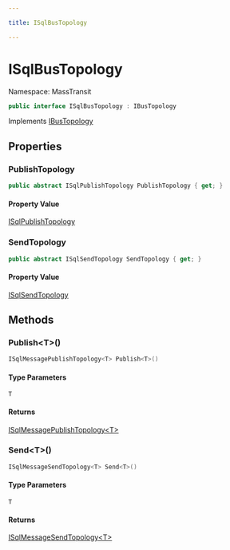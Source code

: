 ```yaml
---

title: ISqlBusTopology

---
```


# ISqlBusTopology

Namespace: MassTransit

```csharp
public interface ISqlBusTopology : IBusTopology
```

Implements [IBusTopology](../../masstransit-abstractions/masstransit/ibustopology)

## Properties

### **PublishTopology**

```csharp
public abstract ISqlPublishTopology PublishTopology { get; }
```

#### Property Value

[ISqlPublishTopology](../masstransit/isqlpublishtopology)<br/>

### **SendTopology**

```csharp
public abstract ISqlSendTopology SendTopology { get; }
```

#### Property Value

[ISqlSendTopology](../masstransit/isqlsendtopology)<br/>

## Methods

### **Publish\<T\>()**

```csharp
ISqlMessagePublishTopology<T> Publish<T>()
```

#### Type Parameters

`T`<br/>

#### Returns

[ISqlMessagePublishTopology\<T\>](../masstransit/isqlmessagepublishtopology-1)<br/>

### **Send\<T\>()**

```csharp
ISqlMessageSendTopology<T> Send<T>()
```

#### Type Parameters

`T`<br/>

#### Returns

[ISqlMessageSendTopology\<T\>](../masstransit/isqlmessagesendtopology-1)<br/>
